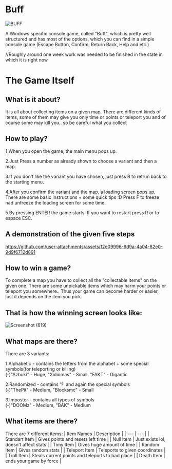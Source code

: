 # Buff

![BUFF](https://github.com/user-attachments/assets/142ff15f-e922-4272-bbb9-80bbc70d3833)

A Windows specific console game, called "Buff", which is pretty well structured and has most of the options, which you can find in a simple console game (Escape Button, Confirm, Return Back, Help and etc.)

//Roughly around one week work was needed to be finished in the state in which it is right now

# The Game Itself

What is it about?
-

It is all about collecting items on a given map. There are different kinds of items, some of them may give you only time or points or teleport you and of course some may kill you.. so be careful what you collect

How to play?
-

1.When you open the game, the main menu pops up. 

2.Just Press a number as already shown to choose a variant and then a map.

3.If you don't like the variant you have chosen, just press R to retrun back to the starting menu.

4.After you confirm the variant and the map, a loading screen pops up. There are some basic instructions + some quick tips :D
Press F to freeze nad unfreeze the loading screen for some time.

5.By pressing ENTER the game starts. If you want to restart press R or to espace ESC.

A demonstration of the given five steps 
-

https://github.com/user-attachments/assets/f2e09996-6d9a-4a04-82e0-9d9f6712d891

How to win a game?
-

To complete a map you have to collect all the "collectable items" on the given one. There are some unpickable items which may harm your points or teleport you somewhere.. Thus your game can become harder or easier, just it depends on the item you pick.

That is how the winning screen looks like:
-

![Screenshot (619)](https://github.com/user-attachments/assets/ad952cc3-a6a8-48b3-a1e3-b9590663b6bc)

What maps are there?
-

There are 3 variants:

1.Alphabetic - contains the letters from the alphabet + some special symbols(for teleporting or killing)                                                                       
(-)"Azbuki" - Huge, "Xidiomas" - Small, "FAKT" - Gigantic

2.Randomized - contains '?' and again the special symbols                                                                                                                
(-)"ThePit" - Medium, "Blocksmc" - Small

3.Imposter - contains all types of symbols                                                                                                                                
(-)"DOOMz" - Medium, "BAK" - Medium

What items are there?
-

There are 7 different items:
| Item Names | Description |
| --- | --- |
| Standart Item | Gives points and resets left time |
| Null Item | Just exists lol, doesn't affect stats |
| Timy Item | Gives huge amount of time |
| Random Item | Gives random stats |
| Teleport Item | Teleports to given coordinates |
| Troll Item | Steals current points and teleports to bad place |
| Death Item | ends your game by force |
